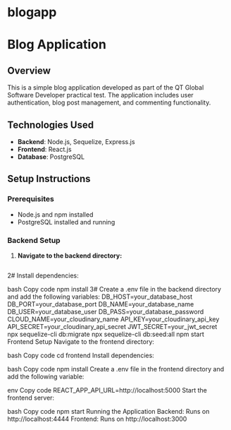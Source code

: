 # blogapp
# Blog Application

## Overview
This is a simple blog application developed as part of the QT Global Software Developer practical test. The application includes user authentication, blog post management, and commenting functionality.

## Technologies Used
- **Backend**: Node.js, Sequelize, Express.js
- **Frontend**: React.js
- **Database**: PostgreSQL

## Setup Instructions

### Prerequisites
- Node.js and npm installed
- PostgreSQL installed and running

### Backend Setup
1. **Navigate to the backend directory:**
   ```bash
2# Install dependencies:

bash
Copy code
npm install
3# Create a .env file in the backend directory and add the following variables:
DB_HOST=your_database_host
DB_PORT=your_database_port
DB_NAME=your_database_name
DB_USER=your_database_user
DB_PASS=your_database_password
CLOUD_NAME=your_cloudinary_name
API_KEY=your_cloudinary_api_key
API_SECRET=your_cloudinary_api_secret
JWT_SECRET=your_jwt_secret
npx sequelize-cli db:migrate
npx sequelize-cli db:seed:all
npm start
Frontend Setup
Navigate to the frontend directory:

bash
Copy code
cd frontend
Install dependencies:

bash
Copy code
npm install
Create a .env file in the frontend directory and add the following variable:

env
Copy code
REACT_APP_API_URL=http://localhost:5000
Start the frontend server:

bash
Copy code
npm start
Running the Application
Backend: Runs on http://localhost:4444
Frontend: Runs on http://localhost:3000
